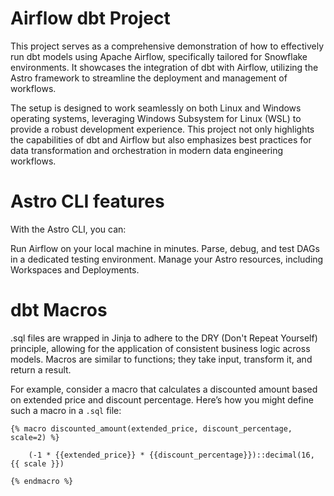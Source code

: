 # Airflow dbt Project

This project serves as a comprehensive demonstration of how to effectively run dbt models using Apache Airflow, specifically tailored for Snowflake environments. It showcases the integration of dbt with Airflow, utilizing the Astro framework to streamline the deployment and management of workflows.

The setup is designed to work seamlessly on both Linux and Windows operating systems, leveraging Windows Subsystem for Linux (WSL) to provide a robust development experience. This project not only highlights the capabilities of dbt and Airflow but also emphasizes best practices for data transformation and orchestration in modern data engineering workflows.

# Astro CLI features
With the Astro CLI, you can:

Run Airflow on your local machine in minutes.
Parse, debug, and test DAGs in a dedicated testing environment.
Manage your Astro resources, including Workspaces and Deployments.


# dbt Macros
.sql files are wrapped in Jinja to adhere to the DRY (Don't Repeat Yourself) principle, allowing for the application of consistent business logic across models. Macros are similar to functions; they take input, transform it, and return a result.

For example, consider a macro that calculates a discounted amount based on extended price and discount percentage. Here’s how you might define such a macro in a `.sql` file:

```jinja
{% macro discounted_amount(extended_price, discount_percentage, scale=2) %}
    
    (-1 * {{extended_price}} * {{discount_percentage}})::decimal(16, {{ scale }})

{% endmacro %}
```